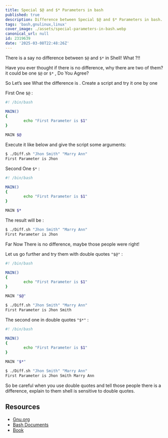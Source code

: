 ```yaml
---
title: Special $@ and $* Parameters in bash
published: true
description: Difference between Special $@ and $* Parameters in bash.
tags: 'bash,gnulinux,linux'
cover_image: ./assets/special-parameters-in-bash.webp
canonical_url: null
id: 2319639
date: '2025-03-08T22:48:26Z'
---
```


There is a say no difference between `$@` and `$*` in Shell! What ?!!

Have you ever thought if there is no difference, why there are two of them? it could be one `$@` or `$*` , Do You Agree?

So Let’s see What the difference is . Create a script and try it one by one

First One `$@` :

```bash
#! /bin/bash

MAIN()
{
        echo "First Parameter is $1"
}

MAIN $@
```

Execute it like below and give the script some arguments:

```bash
$ ./Diff.sh "Jhon Smith" "Marry Ann"
First Parameter is Jhon

```

Second One `$*` :

```bash
#! /bin/bash

MAIN()
{
        echo "First Parameter is $1"
}

MAIN $*
```

The result will be :

```bash
$ ./Diff.sh "Jhon Smith" "Marry Ann"
First Parameter is Jhon
```

Far Now There is no difference, maybe those people were right!

Let us go further and try them with double quotes `"$@"` :

```bash
#! /bin/bash

MAIN()
{
        echo "First Parameter is $1"
}

MAIN "$@"
```

```bash
$ ./Diff.sh "Jhon Smith" "Marry Ann"
First Parameter is Jhon Smith
```

The second one in double quotes `"$*"` :

```bash
#! /bin/bash

MAIN()
{
        echo "First Parameter is $1"
}

MAIN "$*"
```

```bash
$ ./Diff.sh "Jhon Smith" "Marry Ann"
First Parameter is Jhon Smith Marry Ann
```

So be careful when you use double quotes and tell those people there is a difference, explain to them shell is sensitive to double quotes.

## Resources

- [Gnu.org](https://www.gnu.org/software/bash/)
- [Bash Documents](https://www.gnu.org/software/bash/manual/)
- [Book](https://www.amazon.ca/Learning-bash-Shell-Unix-Programming/dp/0596009658)
